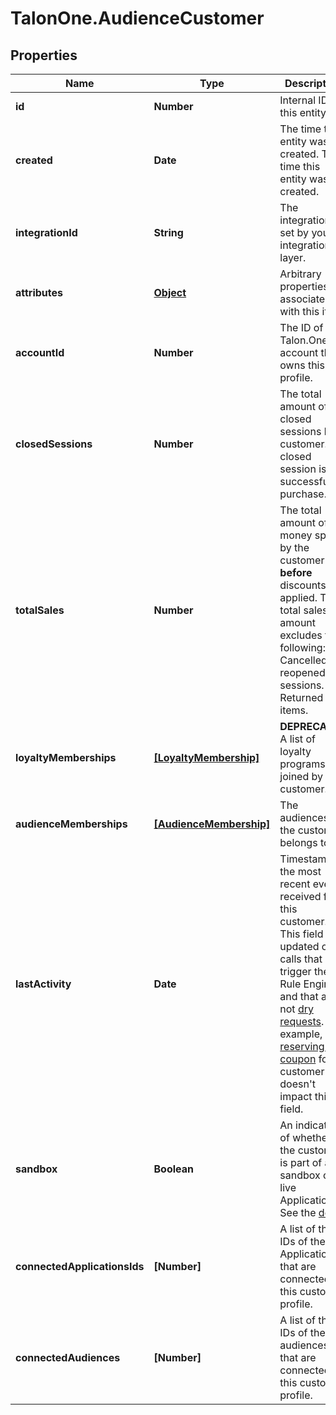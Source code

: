 # TalonOne.AudienceCustomer

## Properties

Name | Type | Description | Notes
------------ | ------------- | ------------- | -------------
**id** | **Number** | Internal ID of this entity. | 
**created** | **Date** | The time this entity was created. The time this entity was created. | 
**integrationId** | **String** | The integration ID set by your integration layer. | 
**attributes** | [**Object**](.md) | Arbitrary properties associated with this item. | 
**accountId** | **Number** | The ID of the Talon.One account that owns this profile. | 
**closedSessions** | **Number** | The total amount of closed sessions by a customer. A closed session is a successful purchase. | 
**totalSales** | **Number** | The total amount of money spent by the customer **before** discounts are applied.  The total sales amount excludes the following: - Cancelled or reopened sessions. - Returned items.  | 
**loyaltyMemberships** | [**[LoyaltyMembership]**](LoyaltyMembership.md) | **DEPRECATED** A list of loyalty programs joined by the customer.  | [optional] 
**audienceMemberships** | [**[AudienceMembership]**](AudienceMembership.md) | The audiences the customer belongs to. | [optional] 
**lastActivity** | **Date** | Timestamp of the most recent event received from this customer. This field is updated on calls that trigger the Rule Engine and that are not [dry requests](https://docs.talon.one/docs/dev/integration-api/dry-requests/#overlay).  For example, [reserving a coupon](https://docs.talon.one/integration-api#operation/createCouponReservation) for a customer doesn&#39;t impact this field.  | 
**sandbox** | **Boolean** | An indicator of whether the customer is part of a sandbox or live Application. See the [docs](https://docs.talon.one/docs/product/applications/overview#application-environments).  | [optional] 
**connectedApplicationsIds** | **[Number]** | A list of the IDs of the Applications that are connected to this customer profile. | [optional] 
**connectedAudiences** | **[Number]** | A list of the IDs of the audiences that are connected to this customer profile. | [optional] 


